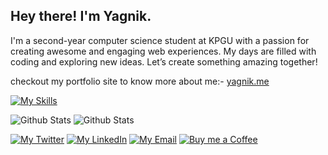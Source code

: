 ## Hey there! I'm Yagnik.

I'm a second-year computer science student at KPGU with a passion for creating awesome and engaging web experiences. My days are filled with coding and exploring new ideas. Let’s create something amazing together!

checkout my portfolio site to know more about me:- [yagnik.me](https://yagnik.me)

[![My Skills](https://skillicons.dev/icons?i=c,cpp,go,html,css,ts,react,next,svelte,astro,tailwind,materialui,nodejs,supabase,appwrite,postgres,mysql,mongodb,docker,git,python,fastapi,redis,vim&perline=8)](https://yagnik.me)

<picture>
  <source media="(prefers-color-scheme: dark)" srcset="https://github-readme-stats.vercel.app/api?username=yagnik-patel-47&theme=github_dark_dimmed&hide_border=true&count_private=true&hide=issues%2Ccontribs">
  <img alt="Github Stats" src="https://github-readme-stats.vercel.app/api?username=yagnik-patel-47&theme=swift&hide_border=true&count_private=true&hide=issues,contribs">
</picture>
<picture>
  <source media="(prefers-color-scheme: dark)" srcset="https://github-readme-stats.vercel.app/api/top-langs/?username=yagnik-patel-47&theme=github_dark_dimmed&hide_border=true&hide_progress=true&hide=javascript">
  <img alt="Github Stats" src="https://github-readme-stats.vercel.app/api/top-langs/?username=yagnik-patel-47&theme=swift&hide_border=true&hide_progress=true&hide=javascript">
</picture>

[![My Twitter](https://img.shields.io/badge/X-000?style=for-the-badge&logo=x&logoColor=white)](https://twitter.com/yagnik_pt)
[![My LinkedIn](https://img.shields.io/badge/linkedin-0A66C2?style=for-the-badge&logo=linkedin&logoColor=white)](https://linkedin.com/in/yagnikpt)
[![My Email](https://img.shields.io/badge/hello@yagnik.me-dc2626?logo=gmail&style=for-the-badge&logoColor=white)](mailto:hello@yagnik.me)
[![Buy me a Coffee](https://img.shields.io/badge/by_me_a_coffee-FFDD00?style=for-the-badge&logo=buymeacoffee&logoColor=black)](https://buymeacoffee.com/yagnik)
